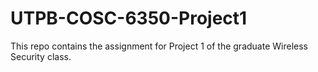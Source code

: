 # UTPB-COSC-6350-Project1
This repo contains the assignment for Project 1 of the graduate Wireless Security class.
